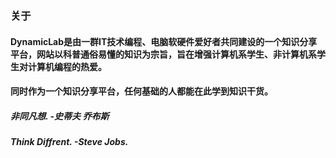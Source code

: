 ### 关于




#### DynamicLab是由一群IT技术编程、电脑软硬件爱好者共同建设的一个知识分享平台，网站以科普通俗易懂的知识为宗旨，旨在增强计算机系学生、非计算机系学生对计算机编程的热爱。

#### 同时作为一个知识分享平台，任何基础的人都能在此学到知识干货。


##### 非同凡想. -史蒂夫 乔布斯


##### Think Diffrent. -Steve Jobs.
